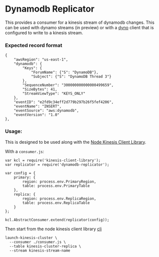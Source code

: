 # Dynamodb Replicator


This provides a consumer for a kinesis stream of dynamodb changes. This can be used with dynamo streams (in preview) or with a [dyno](https://github.com/mapbox/dyno) client that is configured to write to a kinesis stream.


### Expected record format

```
{
    "awsRegion": "us-east-1",
    "dynamodb": {
        "Keys": {
            "ForumName": {"S": "DynamoDB"},
            "Subject": {"S": "DynamoDB Thread 3"}
        },
        "SequenceNumber": "300000000000000499659",
        "SizeBytes": 41,
        "StreamViewType": "KEYS_ONLY"
    },
    "eventID": "e2fd9c34eff2d779b297b26f5fef4206",
    "eventName": "INSERT",
    "eventSource": "aws:dynamodb",
    "eventVersion": "1.0"
},
```


### Usage:

This is designed to be used along with the [Node Kinesis Client Library](https://github.com/evansolomon/nodejs-kinesis-client-library).


With a `consumer.js`:

```
var kcl = require('kinesis-client-library');
var replicator = require('dynamodb-replicator');

var config = {
    primary: {
        region: process.env.PrimaryRegion,
        table: process.env.PrimaryTable
    },
    replica: {
        region: process.env.ReplicaRegion,
        table: process.env.ReplicaTable
    }
};

kcl.AbstractConsumer.extend(replicator(config));

```

Then start from the node kinesis client library [cli](https://github.com/evansolomon/nodejs-kinesis-client-library#cli)

```
launch-kinesis-cluster \
  --consumer ./consumer.js \
  --table kinesis-cluster-replica \
  --stream kinesis-stream-name
```

